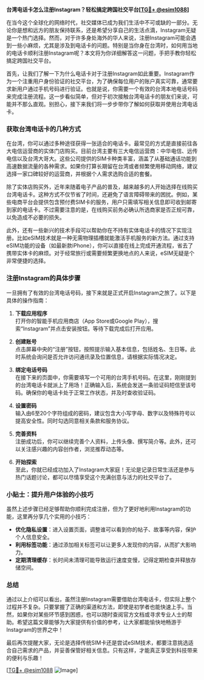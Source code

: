 **台湾电话卡怎么注册Instagram？轻松搞定跨国社交平台[[TG💪+ @esim1088](https://t.me/s/esim1088)]**

在当今这个全球化的网络时代，社交媒体已成为我们生活中不可或缺的一部分。无论你是想和远方的朋友保持联系，还是希望分享自己的生活点滴，Instagram无疑是一个热门选择。然而，对于许多身处海外的华人来说，注册Instagram可能会遇到一些小麻烦，尤其是涉及到电话卡的问题。特别是当你身在台湾时，如何用当地的电话卡顺利注册Instagram呢？本文将为你详细解答这一问题，手把手教你轻松搞定跨国社交平台。

首先，让我们了解一下为什么电话卡对于注册Instagram如此重要。Instagram作为一个注重用户身份验证的社交平台，为了确保每位用户的账户真实可靠，通常要求新用户通过手机号码进行验证。也就是说，你需要一个有效的台湾本地电话号码来完成注册流程。这一步看似简单，但对于初次接触台湾电话卡的朋友们来说，可能并不那么直观。别担心，接下来我们将一步步带你了解如何获取并使用台湾电话卡。

### 获取台湾电话卡的几种方式

在台湾，你可以通过多种途径获得一张适合的电话卡。最常见的方式是直接前往各大电信运营商的实体门店购买。目前台湾主要有三大电信运营商：中华电信、远传电信以及台湾大哥大。这些公司提供的SIM卡种类丰富，涵盖了从基础通话功能到高速数据流量的各种需求。如果你打算长期留在台湾或者频繁使用移动网络，建议选择一家口碑较好的运营商，并根据个人需求选购合适的套餐。

除了实体店购买外，近年来随着电子产品的普及，越来越多的人开始选择在线购买台湾电话卡。这种方式不仅节省了时间，还避免了语言障碍带来的困扰。例如，某些电商平台会提供包含预付费SIM卡的服务，用户只需填写相关信息即可收到邮寄到家的电话卡。不过需要注意的是，在线购买前务必确认所选商家是否正规可靠，以免造成不必要的损失。

此外，还有一些新兴的技术手段可以帮助你在不持有实体电话卡的情况下实现注册。比如eSIM技术就是一种无需物理插槽就能激活手机服务的新方法。通过支持eSIM功能的设备（如最新款iPhone），你可以直接在线上完成开通流程，省去了携带实体卡的麻烦。对于经常旅行或需要频繁更换地点的人来说，eSIM无疑是个非常便捷的选择。

### 注册Instagram的具体步骤

一旦拥有了有效的台湾电话号码，接下来就是正式开启Instagram之旅了。以下是具体的操作指南：

1. **下载应用程序**  
   打开你的智能手机应用商店（App Store或Google Play），搜索“Instagram”并点击安装按钮。等待下载完成后打开应用。

2. **创建账号**  
   点击屏幕中央的“注册”按钮，按照提示输入基本信息，包括姓名、生日等。此时系统会询问是否允许访问通讯录及位置信息，请根据实际情况决定。

3. **绑定电话号码**  
   在接下来的页面中，你需要填写一个可用的台湾手机号码。在这里，刚刚提到的台湾电话卡就派上了用场！正确输入后，系统会发送一条验证码短信至该号码。确保你的电话卡处于正常工作状态，并及时查收验证码。

4. **设置密码**  
   输入由6至20个字符组成的密码，建议包含大小写字母、数字以及特殊符号以提高安全性。同时勾选同意相关条款和服务协议。

5. **完善资料**  
   注册成功后，你可以继续完善个人资料，上传头像、撰写简介等。此外，还可以关注感兴趣的内容创作者，浏览推荐动态等。

6. **开始探索**  
   至此，你就已经成功加入了Instagram大家庭！无论是记录日常生活还是参与热门话题讨论，都可以尽情享受这个充满创意与活力的社交平台了。

### 小贴士：提升用户体验的小技巧

虽然上述步骤已经足够帮助你顺利完成注册，但为了更好地利用Instagram的功能，这里再分享几个实用的小技巧：

- **优化隐私设置**：进入设置页面，调整谁可以看到你的帖子、故事等内容，保护个人信息安全。
- **利用标签功能**：通过添加相关标签可以让更多人发现你的内容，从而扩大影响力。
- **定期清理缓存**：长时间未清理可能导致运行速度变慢，记得定期检查并释放存储空间。

### 总结

通过以上介绍可以看出，虽然注册Instagram需要借助台湾电话卡，但实际上整个过程并不复杂。只要掌握了正确的渠道和方法，即使是初学者也能快速上手。当然，如果你对某些环节感到困惑，也可以随时查阅官方文档或寻求专业人士的帮助。希望这篇文章能够为大家提供有价值的参考，让大家都能愉快地畅游于Instagram的世界之中！

最后再次提醒大家，无论是选择传统SIM卡还是尝试eSIM技术，都要注意挑选适合自己需求的产品，并妥善保管好相关信息。只有这样，才能真正享受到科技带来的便利与乐趣！

[[TG💪+ @esim1088](https://t.me/s/esim1088) ![Image](https://i.postimg.cc/4NQfJmqS/Snipaste-2025-05-13-00-14-12.png)]
